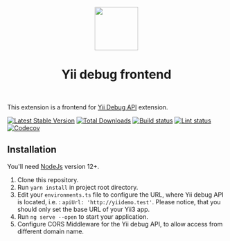 <p align="center">
    <a href="https://github.com/yiisoft" target="_blank">
        <img src="https://yiisoft.github.io/docs/images/yii_logo.svg" height="100px">
    </a>
    <h1 align="center">Yii debug frontend</h1>
    <br>
</p>

This extension is a frontend for [Yii Debug API](https://github.com/yiisoft/yii-debug-api) extension.

[![Latest Stable Version](https://poser.pugx.org/yiisoft/yii-debug-frontend/v/stable.png)](https://packagist.org/packages/yiisoft/yii-debug-frontend)
[![Total Downloads](https://poser.pugx.org/yiisoft/yii-debug-frontend/downloads.png)](https://packagist.org/packages/yiisoft/yii-debug-frontend)
[![Build status](https://github.com/yiisoft/yii-debug-frontend/workflows/build/badge.svg)](https://github.com/yiisoft/yii-debug-frontend/actions)
[![Lint status](https://github.com/yiisoft/yii-debug-frontend/workflows/lint/badge.svg)](https://github.com/yiisoft/yii-debug-frontend/actions)
[![Codecov](https://codecov.io/gh/yiisoft/yii-debug-frontend/branch/master/graph/badge.svg?token=QJZKQSZ4UN)](https://codecov.io/gh/yiisoft/yii-debug-frontend)

## Installation

You'll need [NodeJs](https://nodejs.org/en/) version 12+.

1. Clone this repository.
2. Run `yarn install` in project root directory.
3. Edit your `environments.ts` file to configure the URL, where Yii debug API is located, i.e. :
   `apiUrl: 'http://yiidemo.test'`. Please notice, that you should only set the base URL of your Yii3 app.
4. Run `ng serve --open` to start your application.
5. Configure CORS Middleware for the Yii debug API, to allow access from different domain name.
